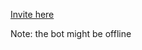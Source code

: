 [Invite here](https://discord.com/api/oauth2/authorize?client_id=909782060997169152&permissions=286826822752&scope=bot%20applications.commands)

Note: the bot might be offline
